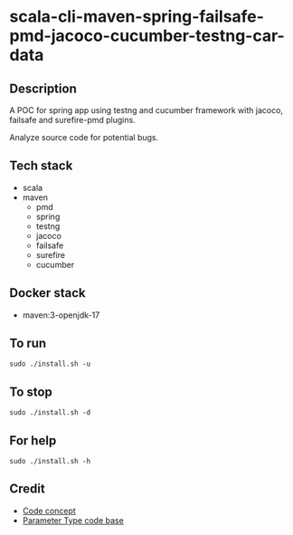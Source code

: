 # scala-cli-maven-spring-failsafe-pmd-jacoco-cucumber-testng-car-data

## Description
A POC for spring app using testng
and cucumber framework with jacoco, failsafe and
surefire-pmd plugins.

Analyze source code for potential bugs.

## Tech stack
- scala
- maven
	- pmd
  - spring
  - testng
  - jacoco
  - failsafe
  - surefire
  - cucumber

## Docker stack
- maven:3-openjdk-17

## To run
`sudo ./install.sh -u`

## To stop
`sudo ./install.sh -d`

## For help
`sudo ./install.sh -h`

## Credit
- [Code concept](https://stackoverflow.com/questions/67847818/maven-junit-5-cucumber-not-running-tests)
- [Parameter Type code base](https://thepracticaldeveloper.com/cucumber-guide-3-step-definitions-state/)
